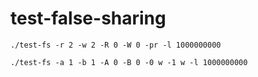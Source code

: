 # test-false-sharing

```
./test-fs -r 2 -w 2 -R 0 -W 0 -pr -l 1000000000
```
```
./test-fs -a 1 -b 1 -A 0 -B 0 -0 w -1 w -l 1000000000
```